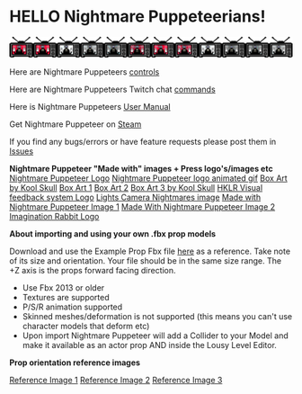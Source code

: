 # HELLO Nightmare Puppeteerians!

![NP](https://github.com/mdotstrange/NightmarePuppeteerPublic/blob/master/TVMode.png)


Here are Nightmare Puppeteers [controls](https://github.com/mdotstrange/NightmarePuppeteerPublic/blob/master/SceneControls.md)

Here are Nightmare Puppeteers Twitch chat [commands](https://github.com/mdotstrange/NightmarePuppeteerPublic/blob/master/TwitchControls.md)

Here is Nightmare Puppeteers [User Manual](https://github.com/mdotstrange/NightmarePuppeteerPublic/releases/download/manual/NightmarePuppeteerUserManual.pdf)

Get Nightmare Puppeteer on [Steam](https://store.steampowered.com/app/1355310/Nightmare_Puppeteer/)

If you find any bugs/errors or have feature requests please post them in [Issues](https://github.com/mdotstrange/NightmarePuppeteerPublic/issues)

**Nightmare Puppeteer "Made with" images + Press logo's/images etc**
[Nightmare Puppeteer Logo](https://github.com/mdotstrange/NightmarePuppeteerPublic/raw/master/Files/Nplogo.png)
[Nightmare Puppeteer logo animated gif](https://github.com/mdotstrange/NightmarePuppeteerPublic/raw/master/Files/NpMover.gif)
[Box Art by Kool Skull](https://github.com/mdotstrange/NightmarePuppeteerPublic/raw/master/Files/Cover1.png)
[Box Art 1](https://github.com/mdotstrange/NightmarePuppeteerPublic/raw/master/Files/Cover2.png)
[Box Art 2](https://github.com/mdotstrange/NightmarePuppeteerPublic/raw/master/Files/Cover2.png)
[Box Art 3 by Kool Skull](https://github.com/mdotstrange/NightmarePuppeteerPublic/raw/master/Files/NpBoxArt.png)
[HKLR Visual feedback system Logo](https://github.com/mdotstrange/NightmarePuppeteerPublic/raw/master/Files/Hklr.png)
[Lights Camera Nightmares image](https://github.com/mdotstrange/NightmarePuppeteerPublic/raw/master/Files/LightsCameraNightmares.png)
[Made with Nightmare Puppeteer Image 1](https://github.com/mdotstrange/NightmarePuppeteerPublic/blob/master/Files/MadeWithNP_0.png)
[Made With Nightmare Puppeteer Image 2](https://github.com/mdotstrange/NightmarePuppeteerPublic/blob/master/Files/MadeWithNP1.png)
[Imagination Rabbit Logo](https://github.com/mdotstrange/NightmarePuppeteerPublic/raw/master/Files/IRabbit.png)


**About importing and using your own .fbx prop models**

Download and use the Example Prop Fbx file [here](https://github.com/mdotstrange/NightmarePuppeteerPublic/blob/master/Files/ExampleFbxFileImport.fbx) as a reference. Take note of its size and orientation.
Your file should be in the same size range. The +Z axis is the props forward facing direction.

* Use Fbx 2013 or older
* Textures are supported
* P/S/R animation supported
* Skinned meshes/deformation is not supported (this means you can't use character models that deform etc)
* Upon import Nightmare Puppeteer will add a Collider to your Model and make it available as an actor prop AND inside the Lousy Level Editor.

**Prop orientation reference images**

[Reference Image 1](https://github.com/mdotstrange/NightmarePuppeteerPublic/blob/master/Files/PropRef1.png)
[Reference Image 2](https://github.com/mdotstrange/NightmarePuppeteerPublic/blob/master/Files/PropRef2.png)
[Reference Image 3](https://github.com/mdotstrange/NightmarePuppeteerPublic/blob/master/Files/PropRef3.png)


